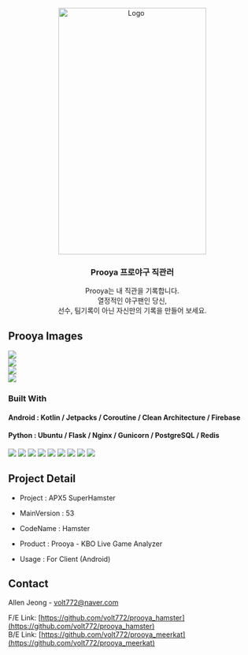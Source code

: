 <!-- PROJECT LOGO -->
<br />
<div align="center">
    <img src="https://user-images.githubusercontent.com/57861321/226219943-63cf2f8b-a94a-49cf-93b7-30dfcb18c45f.jpg" alt="Logo" width="300" height="500">
 
  <h3 align="center">Prooya 프로야구 직관러</h3>

  <p align="center">
    Prooya는 내 직관을 기록합니다. <br/>열정적인 야구팬인 당신,<br/>  
선수, 팀기록이 아닌 자신만의 기록을 만들어 보세요.
  </p>
</div>


<!-- ABOUT THE PROJECT -->
## Prooya Images
<img src="https://user-images.githubusercontent.com/57861321/226225905-d611b08e-fd90-41a4-9e2d-ee58dd9104b3.png"><br/>
<img src="https://user-images.githubusercontent.com/57861321/226225934-60f57635-2263-421f-906d-bd94f7ec3be2.png"><br/>
<img src="https://user-images.githubusercontent.com/57861321/226225928-0c57ca3c-969a-40cc-866f-4564bb1b0891.png"><br/>
<img src="https://user-images.githubusercontent.com/57861321/226225920-97e2311d-8811-4da5-9d2b-3687fd0af070.png"><br/>




### Built With

#### Android : Kotlin / Jetpacks / Coroutine / Clean Architecture / Firebase
#### Python : Ubuntu / Flask / Nginx / Gunicorn / PostgreSQL / Redis

<a href="https://developer.android.com/jetpack?hl=ko"><img src="https://img.shields.io/badge/Android-3DDC84?style=flat-square&logo=Android&logoColor=FFFFFF"/></a>
<a href="https://kotlinlang.org/"><img src="https://img.shields.io/badge/Kotlin-7F52FF?style=flat-square&logo=Kotlin&logoColor=FFFFFF"/></a>
<a href="https://firebase.google.com/?hl=ko"><img src="https://img.shields.io/badge/firebase-FFCA28?style=flat-square&logo=firebase&logoColor=FFFFFF"/></a>
<a href="https://www.python.org/"><img src="https://img.shields.io/badge/Python-3776AB?style=flat-square&logo=Python&logoColor=FFFFFF"/></a>
<a href="https://flask-docs-kr.readthedocs.io/ko/latest/index.html"><img src="https://img.shields.io/badge/Flask-000000?style=flat-square&logo=Flask&logoColor=FFFFFF"/></a>
<a href="https://ubuntu.com/"><img src="https://img.shields.io/badge/Ubuntu-E95420?style=flat-square&logo=Ubuntu&logoColor=FFFFFF"/></a>
<a href="https://redis.io/"><img src="https://img.shields.io/badge/Redis-DC382D?style=flat-square&logo=Redis&logoColor=FFFFFF"/></a>
<a href="https://www.postgresql.org/"><img src="https://img.shields.io/badge/PostgreSQL-4169E1?style=flat-square&logo=PostgreSQL&logoColor=FFFFFF"/></a>
<a href="https://www.nginx.com/"><img src="https://img.shields.io/badge/NGINX-009639?style=flat-square&logo=NGINX&logoColor=FFFFFF"/></a>

<!-- CONTACT -->
## Project Detail

* Project : APX5 SuperHamster

* MainVersion : 53

* CodeName : Hamster

* Product : Prooya - KBO Live Game Analyzer

* Usage : For Client (Android)




<!-- CONTACT -->
## Contact

Allen Jeong - volt772@naver.com

F/E Link: [https://github.com/volt772/prooya_hamster](https://github.com/volt772/prooya_hamster)<br/>
B/E Link: [https://github.com/volt772/prooya_meerkat](https://github.com/volt772/prooya_meerkat)


